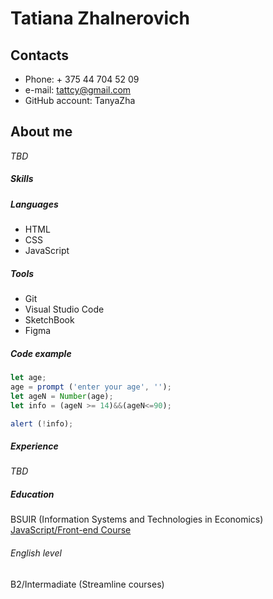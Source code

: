 # Tatiana Zhalnerovich


## Contacts
- Phone: + 375 44 704 52 09
- e-mail: tattcy@gmail.com
- GitHub account: TanyaZha

## About me
*TBD*

##### Skills

##### Languages
- HTML
- CSS
- JavaScript 

##### Tools
- Git
- Visual Studio Code
- SketchBook
- Figma

##### Code example
```javascript
let age;
age = prompt ('enter your age', '');
let ageN = Number(age);
let info = (ageN >= 14)&&(ageN<=90);

alert (!info);
```

##### Experience
*TBD*

##### Education

BSUIR (Information Systems and Technologies in Economics)
[JavaScript/Front-end Course](https://rs.school/js/)

###### English level
B2/Intermadiate (Streamline courses)